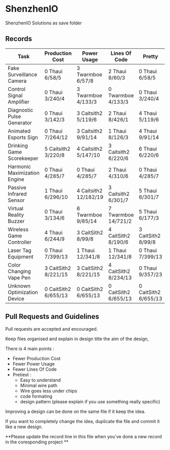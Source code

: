# ShenzhenIO
ShenzhenIO Solutions as save folder

## Records

Task                         | Production Cost      | Power Usage           | Lines Of Code        | Pretty
---------------------------- | -------------------- | --------------------- | -------------------- | ---------------
Fake Surveillance Camera     | 0 Thaui 6/58/5       | 3 Twarmboe 6/57/8     | 2 Thaui 8/60/3       | 0 Thaui 6/58/5
Control Signal Amplifier     | 0 Thaui 3/240/4      | 3 Twarmboe 4/133/3    | 0 Twarmboe 4/133/3   | 0 Thaui 3/240/4
Diagnostic Pulse Generator   | 0 Thaui 3/142/3      | 3 Caitsith2 5/119/6   | 2 Thaui 8/426/1      | 4 Thaui 5/119/6
Animated Esports Sign        | 0 Thaui 7/264/12     | 3 Caitsith2 9/91/14   | 1 Thaui 8/126/3      | 4 Thaui 9/91/14
Drinking Game Scorekeeper    | 5 Caitsith2 3/220/8  | 4 Caitsith2 5/147/10  | 3 Caitsith2 6/220/6  | 6 Thaui 6/220/6
Harmonic Maximization Engine | 0 Thaui 4/285/7      | 0 Thaui 4/285/7       | 2 Thaui 4/310/6      | 0 Thaui 4/285/7
Passive Infrared Sensor      | 1 Thaui 6/296/10     | 4 Caitsith2 12/182/19 | 3 Caitsith2 6/301/7  | 5 Thaui 6/301/7
Virtual Reality Buzzer       | 0 Thaui 3/134/6      | 6 Twarmboe 9/85/14    | 7 Twarmboe 14/721/2  | 5 Thaui 6/177/3
Wireless Game Controller     | 4 Thaui 6/244/9      | 3 CaitSith2 8/99/8    | 4 CaitSith2 8/190/6  | 3 CaitSith2 8/99/8
Laser Tag Equipment          | 0 Thaui 7/399/13     | 1 Thaui 12/341/8      | 1 Thaui 12/341/8     | 0 Thaui 7/399/13
Color Changing Vape Pen      | 3 CaitSith2 8/221/15 | 3 CaitSith2 8/221/15  | 4 CaitSith2 8/234/13 | 0 Thaui 9/357/23
Unknown Optimization Device  | 0 CaitSith2 6/655/13 | 0 CaitSith2 6/655/13  | 0 CaitSith2 6/655/13 | 0 CaitSith2 6/655/13

## Pull Requests and Guidelines

Pull requests are accepted and encouraged.

Keep files organised and explain in design title the aim of the design, 

There is 4 main points :
 * Fewer Production Cost
 * Fewer Power Usage
 * Fewer Lines Of Code
 * Pretiest :
   * Easy to understand
   * Minimal wire path
   * Wire goes less under chips
   * code formating
   * design pattern (please explain if you use something really specific)
 
Improving a design can be done on the same file if it keep the idea.

If you want to completely change the idea, duplicate the file and commit it like a new design.

**Please update the record line in this file when you've done a new record in the coresponding project **
